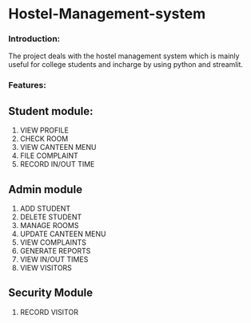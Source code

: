 # Hostel-Management-system

### Introduction:
The project deals with the hostel management system which is mainly useful for college students and incharge by using python and streamlit.

### Features:

## Student module:
1. VIEW PROFILE
2. CHECK ROOM
3. VIEW CANTEEN MENU
4. FILE COMPLAINT
5. RECORD IN/OUT TIME

## Admin module
1. ADD STUDENT
2. DELETE STUDENT
3. MANAGE ROOMS
4. UPDATE CANTEEN MENU
5. VIEW COMPLAINTS
6. GENERATE REPORTS
7. VIEW IN/OUT TIMES
8. VIEW VISITORS


## Security Module
1. RECORD VISITOR
   
